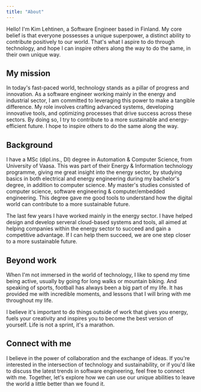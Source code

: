 ```yaml
---
title: "About"
---
```


Hello! I'm Kim Lehtinen, a Software Engineer based in Finland. My core belief is that everyone possesses a unique superpower, a distinct ability to contribute positively to our world. That's what I aspire to do through technology, and hope I can inspire others along the way to do the same, in their own unique way.

## My mission
In today's fast-paced world, technology stands as a pillar of progress and innovation. As a software engineer working mainly in the energy and industrial sector, I am committed to leveraging this power to make a tangible difference. My role involves crafting advanced systems, developing innovative tools, and optimizing processes that drive success across these sectors. By doing so, I try to contribute to a more sustainable and energy-efficient future. I hope to inspire others to do the same along the way.

## Background
I have a MSc (dipl.ins., DI) degree in Automation & Computer Science, from University of Vaasa. This was part of their Energy & Information technology programme, giving me great insight into the energy sector, by studying basics in both electrical and energy engineering during my bachelor's degree, in addition to computer science. My master's studies consisted of computer science, software engineering & computer/embedded engineering. This degree gave me good tools to understand how the digital world can contribute to a more sustainable future.

The last few years I have worked mainly in the energy sector. I have helped design and develop serveral cloud-based systems and tools, all aimed at helping companies within the energy sector to succeed and gain a competitive advantage. If I can help them succeed, we are one step closer to a more sustainable future.

## Beyond work
When I'm not immersed in the world of technology, I like to spend my time being active, usually by going for long walks or mountain biking. And speaking of sports, football has always been a big part of my life. It has provided me with incredible moments, and lessons that I will bring with me throughout my life.

I believe it's important to do things outside of work that gives you energy, fuels your creativity and inspires you to become the best version of yourself. Life is not a sprint, it's a marathon.

## Connect with me
I believe in the power of collaboration and the exchange of ideas. If you're interested in the intersection of technology and sustainability, or if you'd like to discuss the latest trends in software engineering, feel free to connect with me. Together, let's explore how we can use our unique abilities to leave the world a little better than we found it.
